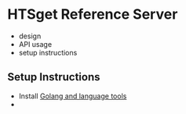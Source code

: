 # HTSget Reference Server #

  - design
  - API usage
  - setup instructions

## Setup Instructions
- Install [Golang and language tools](https://golang.org/dl/)
- 
